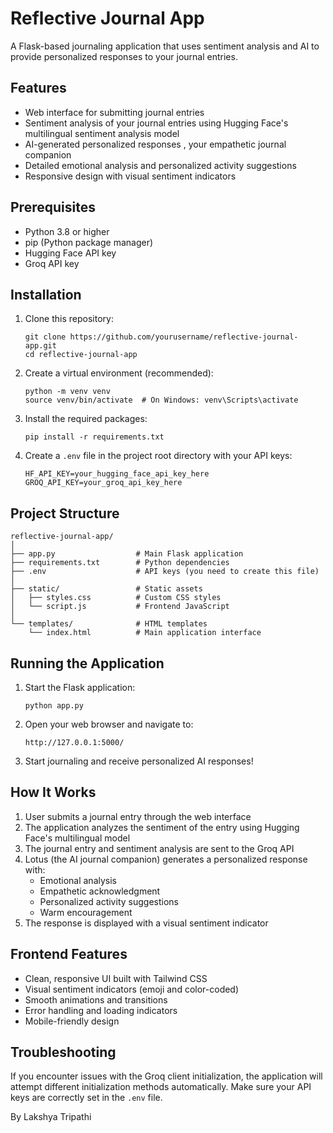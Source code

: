 # Reflective Journal App

A Flask-based journaling application that uses sentiment analysis and AI to provide personalized responses to your journal entries.

## Features

- Web interface for submitting journal entries
- Sentiment analysis of your journal entries using Hugging Face's multilingual sentiment analysis model
- AI-generated personalized responses , your empathetic journal companion
- Detailed emotional analysis and personalized activity suggestions
- Responsive design with visual sentiment indicators

## Prerequisites

- Python 3.8 or higher
- pip (Python package manager)
- Hugging Face API key
- Groq API key

## Installation

1. Clone this repository:
   ```
   git clone https://github.com/yourusername/reflective-journal-app.git
   cd reflective-journal-app
   ```

2. Create a virtual environment (recommended):
   ```
   python -m venv venv
   source venv/bin/activate  # On Windows: venv\Scripts\activate
   ```

3. Install the required packages:
   ```
   pip install -r requirements.txt
   ```

4. Create a `.env` file in the project root directory with your API keys:
   ```
   HF_API_KEY=your_hugging_face_api_key_here
   GROQ_API_KEY=your_groq_api_key_here
   ```

## Project Structure

```
reflective-journal-app/
│
├── app.py                  # Main Flask application
├── requirements.txt        # Python dependencies
├── .env                    # API keys (you need to create this file)
│
├── static/                 # Static assets
│   ├── styles.css          # Custom CSS styles
│   └── script.js           # Frontend JavaScript
│
└── templates/              # HTML templates
    └── index.html          # Main application interface
```

## Running the Application

1. Start the Flask application:
   ```
   python app.py
   ```

2. Open your web browser and navigate to:
   ```
   http://127.0.0.1:5000/
   ```

3. Start journaling and receive personalized AI responses!



## How It Works

1. User submits a journal entry through the web interface
2. The application analyzes the sentiment of the entry using Hugging Face's multilingual model
3. The journal entry and sentiment analysis are sent to the Groq API
4. Lotus (the AI journal companion) generates a personalized response with:
   - Emotional analysis
   - Empathetic acknowledgment
   - Personalized activity suggestions
   - Warm encouragement
5. The response is displayed with a visual sentiment indicator

## Frontend Features

- Clean, responsive UI built with Tailwind CSS
- Visual sentiment indicators (emoji and color-coded)
- Smooth animations and transitions
- Error handling and loading indicators
- Mobile-friendly design

## Troubleshooting

If you encounter issues with the Groq client initialization, the application will attempt different initialization methods automatically. Make sure your API keys are correctly set in the `.env` file.

By Lakshya Tripathi
